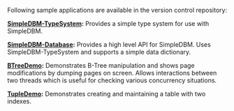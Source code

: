 Following sample applications are available in the version control repository:

**[SimpleDBM-TypeSystem](http://simpledbm.googlecode.com/svn/trunk/simpledbm-typesystem/code/simpledbm-typesystem/):** Provides a simple type system for use with SimpleDBM.

**[SimpleDBM-Database](http://simpledbm.googlecode.com/svn/trunk/simpledbm-database/code/simpledbm-database/):** Provides a high level API for SimpleDBM. Uses SimpleDBM-TypeSystem and supports a simple data dictionary.

**[BTreeDemo](http://simpledbm.googlecode.com/svn/trunk/simpledbm-samples/code/btreedemo/):** Demonstrates B-Tree manipulation and shows page modifications by dumping pages on screen. Allows interactions between two threads which is useful for checking various concurrency situations.

**[TupleDemo](http://simpledbm.googlecode.com/svn/trunk/simpledbm-samples/code/tupledemo/):** Demonstrates creating and maintaining a table with two indexes.